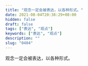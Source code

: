 ```yaml
---
title: "观念一定会被表达，以各种形式。"
date: 2021-08-04T20:38:29+08:00
hidden: false
draft: false
tags: ["表达", "观点"]
keywords: ["表达", "观点"]
description: ""
slug: "0404"
---
```


观念一定会被表达，以各种形式。
